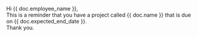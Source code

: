 Hi {{ doc.employee_name }},
<br>
This is a reminder that you have a project called {{ doc.name }} that is due on {{ doc.expected_end_date }}.
<br>
Thank you.